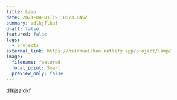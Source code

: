 ```yaml
---
title: Lamp
date: 2021-04-01T19:18:23.645Z
summary: adlkjflkaf
draft: false
featured: false
tags:
  - projects
external_link: https://hsinhueichen.netlify.app/project/lamp/
image:
  filename: featured
  focal_point: Smart
  preview_only: false
---
```

dfkjsaldkf